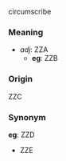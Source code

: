 circumscribe
### Meaning
+ _adj_: ZZA
	+ __eg__: ZZB

### Origin

ZZC

### Synonym

__eg__: ZZD

+ ZZE


